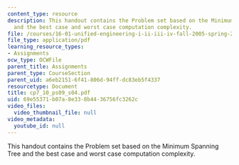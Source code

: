 ```yaml
---
content_type: resource
description: This handout contains the Problem set based on the Minimum Spanning Tree
  and the best case and worst case computation complexity.
file: /courses/16-01-unified-engineering-i-ii-iii-iv-fall-2005-spring-2006/69e55371b07a8e338b4436756fc3262c_cp7_10_ps09_s04.pdf
file_type: application/pdf
learning_resource_types:
- Assignments
ocw_type: OCWFile
parent_title: Assignments
parent_type: CourseSection
parent_uid: a6eb2151-6f41-806d-94ff-dc83eb5f4337
resourcetype: Document
title: cp7_10_ps09_s04.pdf
uid: 69e55371-b07a-8e33-8b44-36756fc3262c
video_files:
  video_thumbnail_file: null
video_metadata:
  youtube_id: null
---
```

This handout contains the Problem set based on the Minimum Spanning Tree and the best case and worst case computation complexity.

